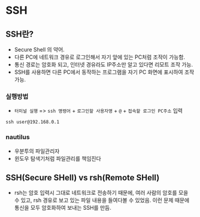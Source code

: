 # SSH

## SSH란?
- Secure Shell 의 약어.
- 다른 PC에 네트워크 경유로 로그인해서 자기 앞에 있는 PC처럼 조작이 가능함.
- 통신 경로는 암호화 되고, 인터넷 경유라도 IP주소만 알고 있다면 리모트 조작 가능.
- SSH를 사용하면 다른 PC에서 동작하는 프로그램을 자기 PC 화면에 표시하여 조작가능.
 

### 실행방법
- `터미널 실행` => `ssh 명령어` + `로그인할 사용자명` + `@` + `접속할 로그인 PC주소` 입력
```
ssh user@192.168.0.1
```

### nautilus
- 우분투의 파일관리자
- 윈도우 탐색기처럼 파일관리를 책임진다

## SSH(Secure SHell) vs rsh(Remote SHell)

- rsh는 암호 입력시 그대로 네트워크로 전송하기 때문에, 여러 사람의 암호를 모을 수 있고, rsh 경유로 보고 있는 파일 내용을 들여다볼 수 있었음. 이런 문제 때문에 통신을 모두 암호화하여 보내는 SSH를 만듬.
